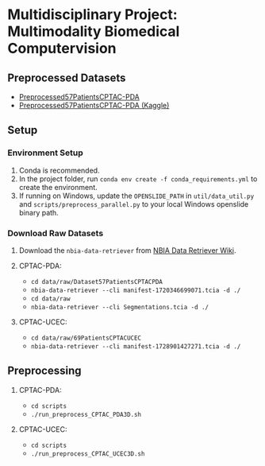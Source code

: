 # Multidisciplinary Project: Multimodality Biomedical Computervision

## Preprocessed Datasets

* [Preprocessed57PatientsCPTAC-PDA](https://drive.google.com/file/d/1vE8PcgubAyb7EzWB2-L_iqCMeCApj3u0/view?usp=drive_link)
* [Preprocessed57PatientsCPTAC-PDA (Kaggle)](https://www.kaggle.com/datasets/pietrocaforio/preprocessed57patientscptacpda/)

## Setup

### Environment Setup

1. Conda is recommended.
2. In the project folder, run `conda env create -f conda_requirements.yml` to create the environment.
3. If running on Windows, update the `OPENSLIDE_PATH` in `util/data_util.py` and `scripts/preprocess_parallel.py` to your local Windows openslide binary path.

### Download Raw Datasets

1. Download the `nbia-data-retriever` from [NBIA Data Retriever Wiki](https://wiki.cancerimagingarchive.net/display/NBIA/Installing+the+NBIA+Data+Retriever).

2. CPTAC-PDA:
   * `cd data/raw/Dataset57PatientsCPTACPDA`
   * `nbia-data-retriever --cli manifest-1720346699071.tcia -d ./`
   * `cd data/raw`
   * `nbia-data-retriever --cli Segmentations.tcia -d ./`

3. CPTAC-UCEC:
   * `cd data/raw/69PatientsCPTACUCEC`
   * `nbia-data-retriever --cli manifest-1728901427271.tcia -d ./`

## Preprocessing

1. CPTAC-PDA:
   * `cd scripts`
   * `./run_preprocess_CPTAC_PDA3D.sh`

2. CPTAC-UCEC:
   * `cd scripts`
   * `./run_preprocess_CPTAC_UCEC3D.sh`